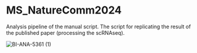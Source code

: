 # MS_NatureComm2024
Analysis pipeline of the manual script.
The script for replicating the result of the published paper (processing the scRNAseq).

![BI-ANA-5361 (1)](https://github.com/user-attachments/assets/e66a2487-e96f-4563-84ad-8c077c3d6abb)

